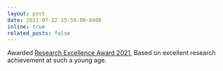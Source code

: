 ```yaml
---
layout: post
date: 2022-07-22 15:59:00-0400
inline: true
related_posts: false
---
```


Awarded [Research Excellence Award 2021](https://cust.edu.pk/office-of-research-innovation-commercialization-held-research-excellence-award-2022/), Based on excellent research achievement at such a young age.